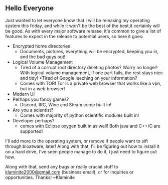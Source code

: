 ## Hello Everyone 

Just wanted to let everyone know that I will be releasing my operating system this friday, and while it won't be the best of the best,it certainly will be good. As with every major software release, it's common to give a list of features to expect in the release to potential users, so here it goes:

* Encrypted home directories
  - Documents, pictures, everything will be encrypted, keeping you in, and the bad guys out!
* Logical Volume Management
  - Tired of a corrupt root directory deleting photos? Worry no longer! With logical volume management, if one part fails, the rest stays nice and tidy!
*Tired of Google leeching on your information? 
  - Comes with TOR! Tor is a private web browser that works like a vpn, but in a web browser!
* Modern UI
* Perhaps you fancy games?
  - Discord, IRC, Wine and Steam come built in!
* Are you a scientist? 
  - Comes with majority of python scientific modules built in!
* Developer perhaps? 
  - comes with Eclipse oxygen built in as well! Both java and C++/C are supported!

I'll add more to the operating system, or remove if people want to sift through bloatware, later! Along with that, I'll be figuring out how to install it on a hard drive, I've seen people manage to do it, I just need to figure out how.

Along with that, send any bugs or really crucial stuff to klaminite2000@gmail.com (business email), or for inquiries or opportunities.
Thanks!
~Klaminite
